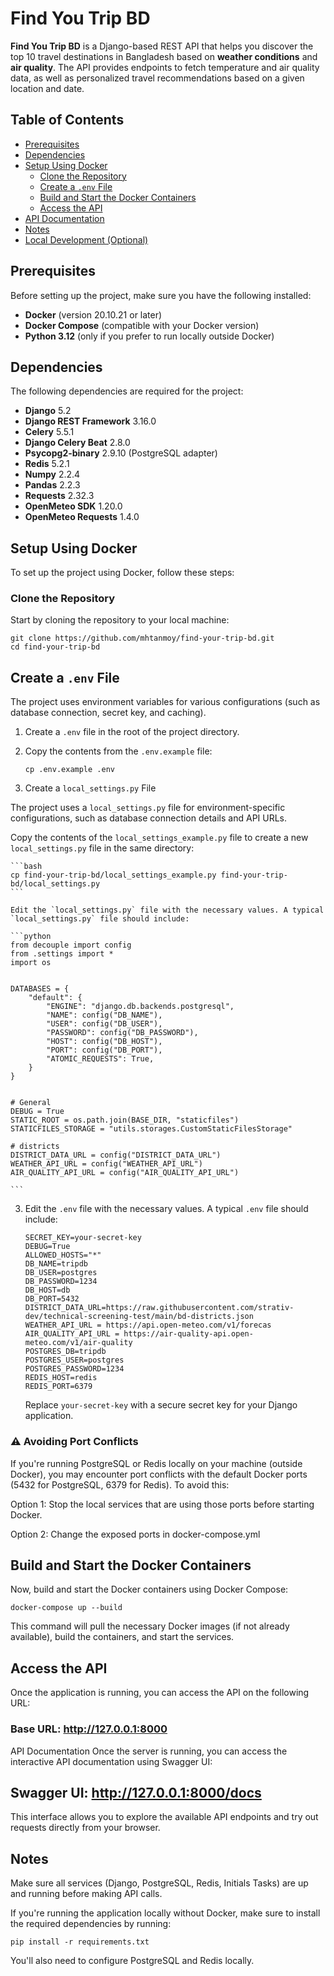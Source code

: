 # Find You Trip BD

**Find You Trip BD** is a Django-based REST API that helps you discover the top 10 travel destinations in Bangladesh based on **weather conditions** and **air quality**. The API provides endpoints to fetch temperature and air quality data, as well as personalized travel recommendations based on a given location and date.

## Table of Contents
- [Prerequisites](#prerequisites)
- [Dependencies](#dependencies)
- [Setup Using Docker](#setup-using-docker)
  - [Clone the Repository](#clone-the-repository)
  - [Create a `.env` File](#create-a-env-file)
  - [Build and Start the Docker Containers](#build-and-start-the-docker-containers)
  - [Access the API](#access-the-api)
- [API Documentation](#api-documentation)
- [Notes](#notes)
- [Local Development (Optional)](#local-development-optional)


## Prerequisites

Before setting up the project, make sure you have the following installed:

- **Docker** (version 20.10.21 or later)
- **Docker Compose** (compatible with your Docker version)
- **Python 3.12** (only if you prefer to run locally outside Docker)

## Dependencies

The following dependencies are required for the project:

- **Django** 5.2
- **Django REST Framework** 3.16.0
- **Celery** 5.5.1
- **Django Celery Beat** 2.8.0
- **Psycopg2-binary** 2.9.10 (PostgreSQL adapter)
- **Redis** 5.2.1
- **Numpy** 2.2.4
- **Pandas** 2.2.3
- **Requests** 2.32.3
- **OpenMeteo SDK** 1.20.0
- **OpenMeteo Requests** 1.4.0

## Setup Using Docker

To set up the project using Docker, follow these steps:

### Clone the Repository

Start by cloning the repository to your local machine:

```
git clone https://github.com/mhtanmoy/find-your-trip-bd.git
cd find-your-trip-bd
```

## Create a `.env` File

The project uses environment variables for various configurations (such as database connection, secret key, and caching). 

1. Create a `.env` file in the root of the project directory.
2. Copy the contents from the `.env.example` file:

    ```
    cp .env.example .env
    ```

4. Create a `local_settings.py` File

The project uses a `local_settings.py` file for environment-specific configurations, such as database connection details and API URLs.

Copy the contents of the `local_settings_example.py` file to create a new `local_settings.py` file in the same directory:

    ```bash
    cp find-your-trip-bd/local_settings_example.py find-your-trip-bd/local_settings.py
    ```

    Edit the `local_settings.py` file with the necessary values. A typical `local_settings.py` file should include:

    ```python
    from decouple import config
    from .settings import *
    import os


    DATABASES = {
        "default": {
            "ENGINE": "django.db.backends.postgresql",
            "NAME": config("DB_NAME"),
            "USER": config("DB_USER"),
            "PASSWORD": config("DB_PASSWORD"),
            "HOST": config("DB_HOST"),
            "PORT": config("DB_PORT"),
            "ATOMIC_REQUESTS": True,
        }
    }


    # General
    DEBUG = True
    STATIC_ROOT = os.path.join(BASE_DIR, "staticfiles")
    STATICFILES_STORAGE = "utils.storages.CustomStaticFilesStorage"

    # districts
    DISTRICT_DATA_URL = config("DISTRICT_DATA_URL")
    WEATHER_API_URL = config("WEATHER_API_URL")
    AIR_QUALITY_API_URL = config("AIR_QUALITY_API_URL")

    ```


3. Edit the `.env` file with the necessary values. A typical `.env` file should include:

    ```
    SECRET_KEY=your-secret-key
    DEBUG=True
    ALLOWED_HOSTS="*"
    DB_NAME=tripdb
    DB_USER=postgres
    DB_PASSWORD=1234
    DB_HOST=db
    DB_PORT=5432
    DISTRICT_DATA_URL=https://raw.githubusercontent.com/strativ-dev/technical-screening-test/main/bd-districts.json
    WEATHER_API_URL = https://api.open-meteo.com/v1/forecas
    AIR_QUALITY_API_URL = https://air-quality-api.open-meteo.com/v1/air-quality
    POSTGRES_DB=tripdb
    POSTGRES_USER=postgres
    POSTGRES_PASSWORD=1234
    REDIS_HOST=redis
    REDIS_PORT=6379
    ```

   Replace `your-secret-key` with a secure secret key for your Django application.


### ⚠️ Avoiding Port Conflicts
If you're running PostgreSQL or Redis locally on your machine (outside Docker), you may encounter port conflicts with the default Docker ports (5432 for PostgreSQL, 6379 for Redis). To avoid this:

Option 1: Stop the local services that are using those ports before starting Docker.

Option 2: Change the exposed ports in docker-compose.yml

## Build and Start the Docker Containers

Now, build and start the Docker containers using Docker Compose:

```
docker-compose up --build
```
This command will pull the necessary Docker images (if not already available), build the containers, and start the services.

## Access the API
Once the application is running, you can access the API on the following URL:

### Base URL: http://127.0.0.1:8000

API Documentation
Once the server is running, you can access the interactive API documentation using Swagger UI:

## Swagger UI: http://127.0.0.1:8000/docs

This interface allows you to explore the available API endpoints and try out requests directly from your browser.

## Notes
Make sure all services (Django, PostgreSQL, Redis, Initials Tasks) are up and running before making API calls.

If you're running the application locally without Docker, make sure to install the required dependencies by running:

```
pip install -r requirements.txt
```
You'll also need to configure PostgreSQL and Redis locally.